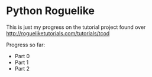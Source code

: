 # Python Roguelike

This is just my progress on the tutorial project found over http://rogueliketutorials.com/tutorials/tcod

Progress so far:
* Part 0
* Part 1
* Part 2